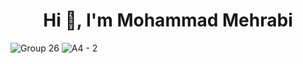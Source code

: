 <h1 align="center">Hi 👋, I'm Mohammad Mehrabi</h1>

![Group 26](https://github.com/user-attachments/assets/79902ae6-5388-419d-953e-3d3e28113cab)
![A4 - 2](https://github.com/user-attachments/assets/12626132-be3d-4ebb-8922-e54245d37eef)
